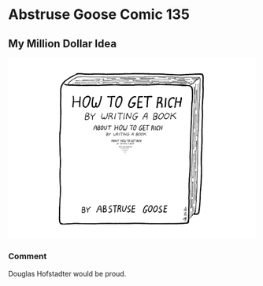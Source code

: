 # Abstruse Goose Comic 135
## My Million Dollar Idea

![image](comics/my_million_dollar_idea.png)
### Comment
Douglas Hofstadter would be proud.
